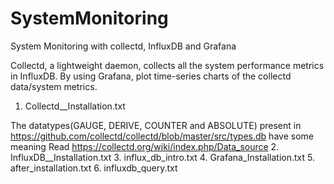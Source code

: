 # SystemMonitoring
System Monitoring with collectd, InfluxDB and Grafana

Collectd, a lightweight daemon, collects all the system performance metrics in InfluxDB.
By using Grafana, plot time-series charts of the collectd data/system metrics.

1. Collectd__Installation.txt

The datatypes(GAUGE, DERIVE, COUNTER and ABSOLUTE) present in https://github.com/collectd/collectd/blob/master/src/types.db
have some meaning
Read https://collectd.org/wiki/index.php/Data_source
2. InfluxDB__Installation.txt
3. influx_db_intro.txt
4. Grafana_Installation.txt
5. after_installation.txt
6. influxdb_query.txt
